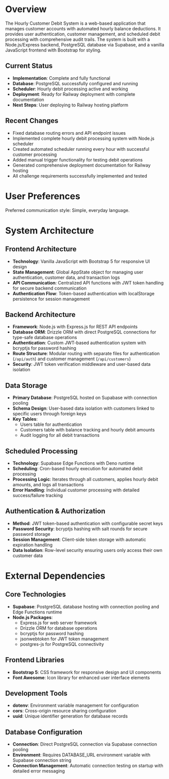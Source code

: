 # Overview

The Hourly Customer Debit System is a web-based application that manages customer accounts with automated hourly balance deductions. It provides user authentication, customer management, and scheduled debit processing with comprehensive audit trails. The system is built with a Node.js/Express backend, PostgreSQL database via Supabase, and a vanilla JavaScript frontend with Bootstrap for styling.

## Current Status
- **Implementation**: Complete and fully functional
- **Database**: PostgreSQL successfully configured and running
- **Scheduler**: Hourly debit processing active and working
- **Deployment**: Ready for Railway deployment with complete documentation
- **Next Steps**: User deploying to Railway hosting platform

## Recent Changes
- Fixed database routing errors and API endpoint issues
- Implemented complete hourly debit processing system with Node.js scheduler
- Created automated scheduler running every hour with successful customer processing
- Added manual trigger functionality for testing debit operations
- Generated comprehensive deployment documentation for Railway hosting
- All challenge requirements successfully implemented and tested

# User Preferences

Preferred communication style: Simple, everyday language.

# System Architecture

## Frontend Architecture
- **Technology**: Vanilla JavaScript with Bootstrap 5 for responsive UI design
- **State Management**: Global AppState object for managing user authentication, customer data, and transaction logs
- **API Communication**: Centralized API functions with JWT token handling for secure backend communication
- **Authentication Flow**: Token-based authentication with localStorage persistence for session management

## Backend Architecture
- **Framework**: Node.js with Express.js for REST API endpoints
- **Database ORM**: Drizzle ORM with direct PostgreSQL connections for type-safe database operations
- **Authentication**: Custom JWT-based authentication system with bcryptjs for password hashing
- **Route Structure**: Modular routing with separate files for authentication (`/api/auth`) and customer management (`/api/customers`)
- **Security**: JWT token verification middleware and user-based data isolation

## Data Storage
- **Primary Database**: PostgreSQL hosted on Supabase with connection pooling
- **Schema Design**: User-based data isolation with customers linked to specific users through foreign keys
- **Key Tables**: 
  - Users table for authentication
  - Customers table with balance tracking and hourly debit amounts
  - Audit logging for all debit transactions

## Scheduled Processing
- **Technology**: Supabase Edge Functions with Deno runtime
- **Scheduling**: Cron-based hourly execution for automated debit processing
- **Processing Logic**: Iterates through all customers, applies hourly debit amounts, and logs all transactions
- **Error Handling**: Individual customer processing with detailed success/failure tracking

## Authentication & Authorization
- **Method**: JWT token-based authentication with configurable secret keys
- **Password Security**: bcryptjs hashing with salt rounds for secure password storage
- **Session Management**: Client-side token storage with automatic expiration handling
- **Data Isolation**: Row-level security ensuring users only access their own customer data

# External Dependencies

## Core Technologies
- **Supabase**: PostgreSQL database hosting with connection pooling and Edge Functions runtime
- **Node.js Packages**: 
  - Express.js for web server framework
  - Drizzle ORM for database operations
  - bcryptjs for password hashing
  - jsonwebtoken for JWT token management
  - postgres-js for PostgreSQL connectivity

## Frontend Libraries
- **Bootstrap 5**: CSS framework for responsive design and UI components
- **Font Awesome**: Icon library for enhanced user interface elements

## Development Tools
- **dotenv**: Environment variable management for configuration
- **cors**: Cross-origin resource sharing configuration
- **uuid**: Unique identifier generation for database records

## Database Configuration
- **Connection**: Direct PostgreSQL connection via Supabase connection pooling
- **Environment**: Requires DATABASE_URL environment variable with Supabase connection string
- **Connection Management**: Automatic connection testing on startup with detailed error messaging